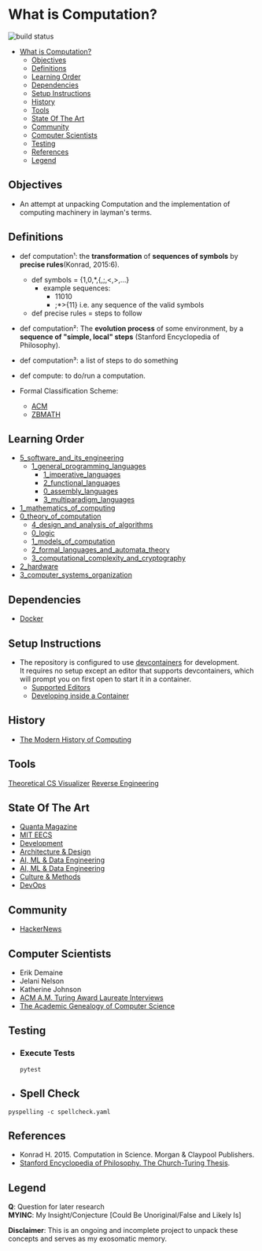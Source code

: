 # What is Computation?
![build status](https://github.com/praisetompane/computation/actions/workflows/computation.yaml/badge.svg) <br>

- [What is Computation?](#what-is-computation)
  - [Objectives](#objectives)
  - [Definitions](#definitions)
  - [Learning Order](#learning-order)
  - [Dependencies](#dependencies)
  - [Setup Instructions](#setup-instructions)
  - [History](#history)
  - [Tools](#tools)
  - [State Of The Art](#state-of-the-art)
  - [Community](#community)
  - [Computer Scientists](#computer-scientists)
  - [Testing](#testing)
  - [References](#references)
  - [Legend](#legend)

## Objectives
- An attempt at unpacking Computation and the implementation of computing machinery in layman's terms.

## Definitions
- def computation¹: the **transformation** of **sequences of symbols** by **precise rules**(Konrad, 2015:6).
  - def symbols = {1,0,\*,{,;,<,>,...}
    - example sequences:
      - 11010
      - ;\*>{11}
        i.e. any sequence of the valid symbols
  - def precise rules = steps to follow

- def computation²: The **evolution process** of some environment, by a **sequence of "simple, local" steps** (Stanford Encyclopedia of Philosophy).
- def computation³: a list of steps to do something
- def compute: to do/run a computation.

- Formal Classification Scheme:
  - [ACM](https://dl.acm.org/ccs)
  - [ZBMATH](https://zbmath.org/classification/?q=cc%3A68)

## Learning Order
- [5_software_and_its_engineering](5_software_and_its_engineering)
  - [1_general_programming_languages](5_software_and_its_engineering/0_software_notations_and_tools/1_general_programming_languages)
    - [1_imperative_languages](5_software_and_its_engineering/0_software_notations_and_tools/1_general_programming_languages/0_language_types/1_imperative_languages.txt)
    - [2_functional_languages](5_software_and_its_engineering/0_software_notations_and_tools/1_general_programming_languages/0_language_types/2_functional_languages.txt)
    - [0_assembly_languages](5_software_and_its_engineering/0_software_notations_and_tools/1_general_programming_languages/0_language_types/0_assembly_languages.txt)
    - [3_multiparadigm_languages](5_software_and_its_engineering/0_software_notations_and_tools/1_general_programming_languages/0_language_types/3_multiparadigm_languages.txt)
- [1_mathematics_of_computing](1_mathematics_of_computing/)
- [0_theory_of_computation](0_theory_of_computation)
  - [4_design_and_analysis_of_algorithms](0_theory_of_computation/4_design_and_analysis_of_algorithms/)
  - [0_logic](0_theory_of_computation/0_logic)
  - [1_models_of_computation](0_theory_of_computation/1_models_of_computation/0_computability/)
  - [2_formal_languages_and_automata_theory](0_theory_of_computation/2_formal_languages_and_automata_theory)
  - [3_computational_complexity_and_cryptography](0_theory_of_computation/3_computational_complexity_and_cryptography)
- [2_hardware](2_hardware)
- [3_computer_systems_organization](3_computer_systems_organization/)

## Dependencies
- [Docker](https://docs.docker.com/get-started/)

## Setup Instructions
- The repository is configured to use [devcontainers](https://containers.dev) for development. <br>It requires no setup except an editor that supports devcontainers, which will prompt you on first open to start it in a container.
    - [Supported Editors](https://containers.dev/supporting)
    - [Developing inside a Container](https://code.visualstudio.com/docs/devcontainers/containers)

## History
- [The Modern History of Computing](https://plato.stanford.edu/entries/computing-history/)

## Tools
[Theoretical CS Visualizer](https://www.theoreticalcs.io/)
[Reverse Engineering](https://crackmes.one)

## State Of The Art
- [Quanta Magazine](https://www.quantamagazine.org/computer-science/)
- [MIT EECS](https://www.eecs.mit.edu/research/computer-science/)
- [Development](https://www.infoq.com/development/)
- [Architecture & Design](https://www.infoq.com/architecture-design/)
- [AI, ML & Data Engineering](https://www.infoq.com/ai-ml-data-eng/)
- [AI, ML & Data Engineering](https://read.deeplearning.ai/the-batch/)
- [Culture & Methods](https://www.infoq.com/culture-methods/)
- [DevOps](https://www.infoq.com/devops/)

## Community
- [HackerNews](https://news.ycombinator.com/news)

## Computer Scientists
- Erik Demaine
- Jelani Nelson
- Katherine Johnson
- [ACM A.M. Turing Award Laureate Interviews](https://www.youtube.com/playlist?list=PLn0nrSd4xjjaSLBSzmno-3Ods6FJE9nlO)
- [The Academic Genealogy of Computer Science](https://academictree.org/computerscience/)

## Testing
- ### Execute Tests
  ```shell
  pytest
  ```

- ## Spell Check
```shell
pyspelling -c spellcheck.yaml
```

## References
- Konrad H. 2015. Computation in Science. Morgan & Claypool Publishers.
- [Stanford Encyclopedia of Philosophy. The Church-Turing Thesis](https://plato.stanford.edu/entries/church-turing/).

## Legend
**Q**: Question for later research<br>
**MYINC**: My Insight/Conjecture [Could Be Unoriginal/False and Likely Is]

**Disclaimer**: This is an ongoing and incomplete project to unpack these concepts and serves as my exosomatic memory.